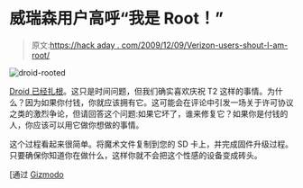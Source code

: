 # 威瑞森用户高呼“我是 Root！”

> 原文:[https://hack aday . com/2009/12/09/Verizon-users-shout-I-am-root/](https://hackaday.com/2009/12/09/verizon-users-shout-i-am-root/)

![](../Images/00449a521e50a185c454749965456678.png "droid-rooted")

[Droid 已经扎根](http://alldroid.org/viewtopic.php?f=210&t=567)。这只是时间问题，但我们确实喜欢庆祝 T2 这样的事情。为什么？因为如果你付钱，你就应该拥有它。这可能会在评论中引发一场关于许可协议之类的激烈争论，但请回答这个问题:如果它坏了，谁来修复它？如果你是付钱的人，你应该可以用它做你想做的事情。

这个过程看起来很简单。将魔术文件复制到您的 SD 卡上，并完成固件升级过程。只要确保你知道你在做什么，这样你就不会把这个性感的设备变成砖头。

[通过 [Gizmodo](http://gizmodo.com/5422094/motorola-droid-has-been-rooted)